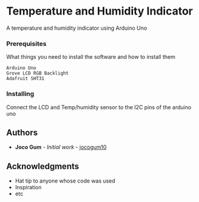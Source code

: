# Temperature and Humidity Indicator

A temperature and humidity indicator using Arduino Uno

### Prerequisites

What things you need to install the software and how to install them

```
Arduino Uno
Grove LCD RGB Backlight
Adafruit SHT31
```

### Installing

Connect the LCD and Temp/humidity sensor to the I2C pins of the arduino uno

## Authors

* **Joco Gum** - *Initial work* - [jocogum10](https://github.com/jocogum10)

## Acknowledgments

* Hat tip to anyone whose code was used
* Inspiration
* etc

